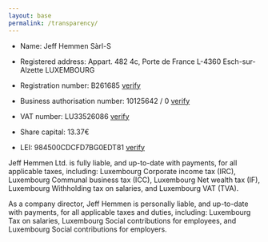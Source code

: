 ```yaml
---
layout: base
permalink: /transparency/
---
```


- Name: Jeff Hemmen Sàrl-S
- Registered address:
Appart. 482
4c, Porte de France
L-4360 Esch-sur-Alzette
LUXEMBOURG

- Registration number: B261685 [verify](https://www.lbr.lu/mjrcs/jsp/IndexActionNotSecured.action)
- Business authorisation number: 10125642 / 0 [verify](https://guichet.public.lu/en/outils/autorisations.html)
- VAT number: LU33526086 [verify](https://ec.europa.eu/taxation_customs/vies/)
- Share capital: 13.37€
- LEI: 984500CDCFD7BG0EDT81 [verify](https://search.gleif.org/#/record/984500CDCFD7BG0EDT81)

Jeff Hemmen Ltd. is fully liable, and up-to-date with payments, for all applicable taxes, including: Luxembourg Corporate income tax (IRC), Luxembourg Communal business tax (ICC), Luxembourg Net wealth tax (IF), Luxembourg Withholding tax on salaries, and Luxembourg VAT (TVA).

As a company director, Jeff Hemmen is personally liable, and up-to-date with payments, for all applicable taxes and duties, including: Luxembourg Tax on salaries, Luxembourg Social contributions for employees, and Luxembourg Social contributions for employers.